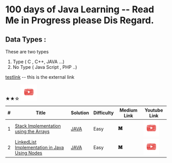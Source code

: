 # 100 days of Java Learning -- Read Me in Progress please Dis Regard.

## Data Types : 
  These are two types 
  1. Type    ( C , C++, JAVA ...)
  2. No Type ( Java Script , PHP ..)


[testlink](https://www.google.com/) -- this is the external link

★★☆   [<img src=/images/youtube.png width=50  height =50>](https://medium.com/csinterviewprep/day-0-stacks-2188bef60bca)

| # |             Title                   | Solution | Difficulty | Medium Link |  Youtube Link |
|---| ------------------------------------| -------- | ---------- | ----------- |  ------------ |
|1|[Stack Implementation using the Arrays](https://en.wikipedia.org/wiki/Stack_(abstract_data_type)) | [JAVA](https://github.com/lavanganji/AlgorithmsMadeEasy/blob/master/src/org.lkg.ds/StackArray.java)|Easy| [<img src=/images/m.png width=15  height =15>](https://medium.com/csinterviewprep/day-0-stacks-2188bef60bca) | [<img src=/images/youtube.png width=50  height =50>](https://medium.com/csinterviewprep/day-0-stacks-2188bef60bca)
|2|[LinkedList Implementation in Java Using Nodes](https://en.wikipedia.org/wiki/Linked_list) | [JAVA](https://github.com/lavanganji/AlgorithmsMadeEasy/blob/master/src/org.lkg.ds/LinkedListImplementation.java)|Easy|[<img src=/images/m.png width=15  height =15>](https://medium.com/csinterviewprep/day-0-stacks-2188bef60bca) | [<img src=/images/youtube.png width=50  height =50>](https://medium.com/csinterviewprep/day-0-stacks-2188bef60bca)
